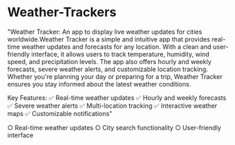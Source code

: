 # Weather-Trackers
"Weather Tracker: An app to display live weather updates for cities worldwide.Weather Tracker is a simple and intuitive app that provides real-time weather updates and forecasts for any location. With a clean and user-friendly interface, it allows users to track temperature, humidity, wind speed, and precipitation levels. The app also offers hourly and weekly forecasts, severe weather alerts, and customizable location tracking. Whether you're planning your day or preparing for a trip, Weather Tracker ensures you stay informed about the latest weather conditions.

Key Features:
✅ Real-time weather updates
✅ Hourly and weekly forecasts
✅ Severe weather alerts
✅ Multi-location tracking
✅ Interactive weather maps
✅ Customizable notifications"

○ Real-time weather updates
○ City search functionality
○ User-friendly interface
